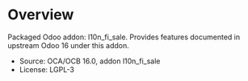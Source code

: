 # Overview

Packaged Odoo addon: l10n_fi_sale. Provides features documented in upstream Odoo 16 under this addon.

- Source: OCA/OCB 16.0, addon l10n_fi_sale
- License: LGPL-3
